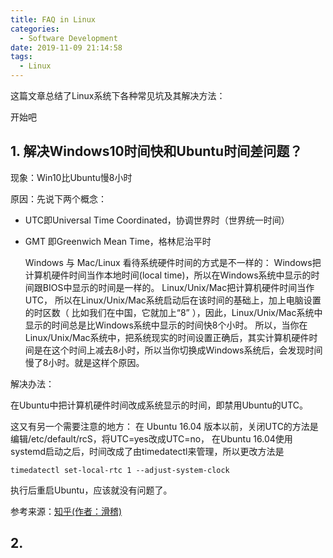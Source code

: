 ```yaml
---
title: FAQ in Linux
categories:
  - Software Development
date: 2019-11-09 21:14:58
tags:
  - Linux
---
```

这篇文章总结了Linux系统下各种常见坑及其解决方法：

开始吧

## 1. 解决Windows10时间快和Ubuntu时间差问题？
现象：Win10比Ubuntu慢8小时

原因：先说下两个概念：
- UTC即Universal Time Coordinated，协调世界时（世界统一时间）
- GMT 即Greenwich Mean Time，格林尼治平时

  Windows 与 Mac/Linux 看待系统硬件时间的方式是不一样的：
Windows把计算机硬件时间当作本地时间(local time)，所以在Windows系统中显示的时间跟BIOS中显示的时间是一样的。
Linux/Unix/Mac把计算机硬件时间当作 UTC， 所以在Linux/Unix/Mac系统启动后在该时间的基础上，加上电脑设置的时区数（ 比如我们在中国，它就加上“8” ），因此，Linux/Unix/Mac系统中显示的时间总是比Windows系统中显示的时间快8个小时。
所以，当你在Linux/Unix/Mac系统中，把系统现实的时间设置正确后，其实计算机硬件时间是在这个时间上减去8小时，所以当你切换成Windows系统后，会发现时间慢了8小时。就是这样个原因。

解决办法：

  在Ubuntu中把计算机硬件时间改成系统显示的时间，即禁用Ubuntu的UTC。
  
  这又有另一个需要注意的地方：
  在 Ubuntu 16.04 版本以前，关闭UTC的方法是编辑/etc/default/rcS，将UTC=yes改成UTC=no， 
  在Ubuntu 16.04使用systemd启动之后，时间改成了由timedatectl来管理，所以更改方法是
        
    timedatectl set-local-rtc 1 --adjust-system-clock
  执行后重启Ubuntu，应该就没有问题了。

参考来源：[知乎(作者：滑稽)](https://www.zhihu.com/question/46525639/answer/157272414)
## 2.
